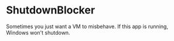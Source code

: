 ShutdownBlocker
===============

Sometimes you just want a VM to misbehave. If this app is running, Windows won't shutdown.
